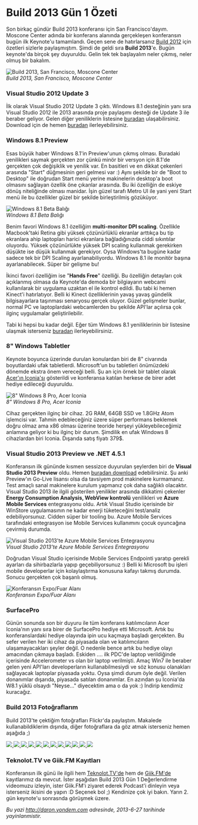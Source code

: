# Build 2013 Gün 1 Özeti 

Son birkaç gündür Build 2013 konferansı için San Francisco'dayım.
Moscone Center adında bir konferans alanında gerçekleşen konferansın
bugün ilk Keynote'u tamamlandı. Geçen sene de hatırlarsanız [Build
2012](http://daron.yondem.com/tr/search/Build) için özetleri sizlerle
paylaşmıştım. Şimdi de geldi sıra **Build 2013**'e. Bugün keynote'da
birçok şey duyuruldu. Gelin tek tek başlayalım neler çıkmış, neler olmuş
bir bakalım.

![Build 2013, San Francisco, Moscone
Center](media/Build_2013_Gun_1_Ozeti/moscone_center.jpg)\
*Build 2013, San Francisco, Moscone Center*

### Visual Studio 2012 Update 3  

İlk olarak Visual Studio 2012 Update 3 çıktı. Windows 8.1 desteğinin
yanı sıra Visual Studio 2012 ile 2013 arasında proje paylaşımı desteği
de Update 3 ile beraber geliyor. Gelen diğer yeniliklerin listesine
[buradan](http://support.microsoft.com/kb/2835600) ulaşabilirsiniz.
Download için de hemen
[buradan](http://go.microsoft.com/fwlink/?LinkID=290979)
ilerleyebilirsiniz.

### Windows 8.1 Preview  

Esas büyük haber Windows 8.1'in Preview'unun çıkmış olması. Buradaki
yenilikleri saymak gerçekten zor çünkü minör bir versyon için 8.1'de
gerçekten çok değişiklik ve yenilik var. En basitleri ve en dikkat
çekenleri arasında "Start" düğmesinin geri gelmesi var :) Aynı şekilde
bir de "Boot to Desktop" ile doğrudan Start menü yerine makinelerin
desktop'a boot olmasını sağlayan özellik öne çıkanlar arasında. Bu iki
özelliğin de eskiye dönüş niteliğinde olması manidar. İşin güzel tarafı
Metro UI ile yani yeni Start menü ile bu özellikler güzel bir şekilde
birleştirilmiş gözüküyor.

![Windows 8.1 Beta
Balığı](media/Build_2013_Gun_1_Ozeti/win81_betafish.jpg)\
*Windows 8.1 Beta Balığı*

Benim favori Windows 8.1 özelliğim **multi-monitor DPI scaling**.
Özellikle Macbook'taki Retina gibi yüksek çözünürlüklü ekranlar arttıkça
bu tip ekranlara ahip laptopları harici ekranlara bağladığınızda ciddi
sıkıntılar oluyordu. Yüksek çözünürlükte yüksek DPI scaling kullanmak
gerekirken düşükte ise düşük kullanmak gerekiyor. Oysa Windows'ta bugüne
kadar sadece tek bir DPI Scaling ayarlanabiliyordu. Windows 8.1 ile
monitör başına ayarlanabilecek. Süper bir gelişme bu!

İkinci favori özelliğim ise "**Hands Free**" özelliği. Bu özelliğin
detayları çok açıklanmış olmasa da Keynote'da demoda bir bilgiayarın
webcami kullanılarak bir uygulama uzaktan el ile kontrol edildi. Bu tabi
ki hemen Kinect'i hatırlatıyor. Belli ki Kinect özelliklerinin yavaş
yavaş gündelik bilgisayarlara taşınması senaryosu gerçek oluyor. Güzel
gelişmeler bunlar, normal PC ve laptoplardaki webcamlerden bu şekilde
API'lar açılırsa çok ilginç uygulamalar geliştirilebilir.

Tabi ki hepsi bu kadar değil. Eğer tüm Windows 8.1 yeniliklerinin bir
listesine ulaşmak isterseniz
[buradan](http://msdn.microsoft.com/en-us/library/windows/apps/bg182410)
ilerleyebilirsiniz.

### 8" Windows Tabletler  

Keynote boyunca üzerinde durulan konulardan biri de 8" civarında
boyutlardaki ufak tabletlerdi. Microsoft'un bu tabletleri önümüzdeki
dönemde ekstra önem vereceği belli. Şu an için örnek bir tablet olarak
[Acer'ın Iconia'sı](http://us.acer.com/ac/en/US/content/series/iconiaw3)
gösterildi ve konferansa katılan herkese de birer adet hediye edileceği
duyuruldu.

![8" Windows 8 Pro, Acer
Iconia](media/Build_2013_Gun_1_Ozeti/acer.jpg)\
*8" Windows 8 Pro, Acer Iconia*

Cihaz gerçekten ilginç bir cihaz. 2G RAM, 64GB SSD ve 1.8GHz Atom
işlemcisi var. Tahmin edebleceğiniz üzere süper performans beklemek
doğru olmaz ama x86 olması üzerine teoride herşeyi yükleyebileceğimiz
anlamına geliyor ki bu ilginç bir durum. Şimdilik en ufak Windows 8
cihazlardan biri Iconia. Dışarıda satış fiyatı 379\$.

### Visual Studio 2013 Preview ve .NET 4.5.1  

Konferansın ilk gününde kısmen sessizce duyurulan şeylerden biri de
**Visual Studio 2013 Preview** oldu. Hemen [buradan
download](http://www.microsoft.com/visualstudio/eng/2013-downloads)
edebilirsiniz. Şu anki Preview'ın Go-Live lisansı olsa da tavsiyem prod
makinelere kurmamanız. Test amaçlı sanal makinelere kurulum yapmanız çok
daha sağlıklı olacaktır. Visual Studio 2013 ile ilgili gösterilen
yenilikler arasında dikkatimi çekenler **Energy Consumption Analysis,
WebView kontrolü** yenilikleri ve **Azure Mobile Services** entegrasyonu
oldu. Artık Visual Studio içerisinde bir WinStore uygulamasının ne kadar
enerji tüketeceğini test/analiz edebiliyorsunuz. Cidden süper bir
tooling bu. Azure Mobile Services tarafındaki entegrasyon ise Mobile
Services kullanımını çocuk oyuncağına çevirmiş durumda.

![Visual Studio 2013'te Azure Mobile Services
Entegrasyonu](media/Build_2013_Gun_1_Ozeti/azure.jpg)\
*Visual Studio 2013'te Azure Mobile Services Entegrasyonu*

Doğrudan Visual Studio içerisinde Mobile Services Endpointi yaratıp
gerekli ayarları da sihirbazlarla yapıp geçebiliyorsunuz :) Belli ki
Microsoft bu işleri mobile developerlar için kolaylaştırma konusuna
kafayı takmış durumda. Sonucu gerçekten çok başarılı olmuş.

![Konferansın Expo/Fuar
Alanı](media/Build_2013_Gun_1_Ozeti/expo.jpg)\
*Konferansın Expo/Fuar Alanı*

### SurfacePro  

Günün sonunda son bir duyuru ile tüm konferans katılımcıların Acer
Iconia'nın yanı sıra birer de SurfacePro hediye etti Microsoft. Artık bu
konferanslardaki hediye olayında ipin ucu kaçmaya başladı gerçekten. Bu
sefer verilen her iki cihaz da piyasada olan ve katılımcıların
ulaşamayacakları şeyler değil. O nedenle bence artık bu hediye olayı
amacından çıkmaya başladı. Eskiden .... ilk PDC'de laptop verildiğinde
içerisinde Accelerometer vs olan bir laptop verilmişti. Amaç Win7 ile
beraber gelen yeni API'ları developerların kullanabilmesiydi ve söz
konusu olanakları sağlayacak laptoplar piyasada yoktu. Oysa şimdi durum
öyle değil. Verilen donanımlar dışarıda, piyasada satılan donanımlar. En
azından şu Iconia'da W8.1 yüklü olsaydı "Neyse..." diyecektim ama o da
yok :) İndirip kendimiz kuracağız.

### Build 2013 Fotoğraflarım  

Build 2013'te çektiğim fotoğrafları Flickr'da paylaştım. Makalede
kullanabildiklerim dışında, diğer fotoğraflara da göz atmak isterseniz
hemen aşağıda ;)

<div id="photos_Build_2013_Gun_1_Ozeti"
style="width: 600px; display: block; margin-left: auto;  margin-right: auto;">

[![](media/Build_2013_Gun_1_Ozeti/9146877167_e1c5ffa424_o_1.jpg)
<span>
</span>](media/Build_2013_Gun_1_Ozeti/9146877167_e1c5ffa424_o.jpg)
[![](media/Build_2013_Gun_1_Ozeti/9146877555_2196675fbb_o_1.jpg)
<span>
</span>](media/Build_2013_Gun_1_Ozeti/9146877555_2196675fbb_o.jpg)
[![](media/Build_2013_Gun_1_Ozeti/9146878493_eb5f792841_o_1.jpg)
<span>
</span>](media/Build_2013_Gun_1_Ozeti/9146878493_eb5f792841_o.jpg)
[![](media/Build_2013_Gun_1_Ozeti/9146878735_6e11f1cbd3_o_1.jpg)
<span>
</span>](media/Build_2013_Gun_1_Ozeti/9146878735_6e11f1cbd3_o.jpg)
[![](media/Build_2013_Gun_1_Ozeti/9149106026_7dcb30a9f9_o_1.jpg)
<span>
</span>](media/Build_2013_Gun_1_Ozeti/9149106026_7dcb30a9f9_o.jpg)
[![](media/Build_2013_Gun_1_Ozeti/9149106448_fa77803654_o_1.jpg)
<span>
</span>](media/Build_2013_Gun_1_Ozeti/9149106448_fa77803654_o.jpg)
[![](media/Build_2013_Gun_1_Ozeti/9149106980_c6aa655b9b_o_1.jpg)
<span>
</span>](media/Build_2013_Gun_1_Ozeti/9149106980_c6aa655b9b_o.jpg)
[![](media/Build_2013_Gun_1_Ozeti/9149107454_47337b297c_o_1.jpg)
<span>
</span>](media/Build_2013_Gun_1_Ozeti/9149107454_47337b297c_o.jpg)
[![](media/Build_2013_Gun_1_Ozeti/9149107716_954ee31c22_o_1.jpg)
<span>
</span>](media/Build_2013_Gun_1_Ozeti/9149107716_954ee31c22_o.jpg)
[![](media/Build_2013_Gun_1_Ozeti/9149107790_59ab77d26e_o_1.jpg)
<span>
</span>](media/Build_2013_Gun_1_Ozeti/9149107790_59ab77d26e_o.jpg)
[![](media/Build_2013_Gun_1_Ozeti/9149107944_2fe2308441_o_1.jpg)
<span>
</span>](media/Build_2013_Gun_1_Ozeti/9149107944_2fe2308441_o.jpg)
[![](media/Build_2013_Gun_1_Ozeti/9149108194_a7c83fd69c_o_1.jpg)](media/Build_2013_Gun_1_Ozeti/9149108194_a7c83fd69c_o.jpg)

</div>

### Teknolot.TV ve Giik.FM Kayıtları  

Konferansın ilk günü ile ilgili hem
[Teknolot.TV'de](http://www.teknolot.tv/) hem de
[Giik.FM'de](http://www.giik.fm) kayıtlarımız da mevcut. İster aşağıdan
Build 2013 Gün 1 Değerlendirme videomuzu izleyin, ister Giik.FM'i
ziyaret ederek Podcast'i dinleyin veya isterseniz ikisini de yapın :D
Seçenek bol ;) Kendinize çok iyi bakın. Yarın 2. gün keynote'u sonrasnda
görüşmek üzere.

*Bu yazi http://daron.yondem.com adresinde, 2013-6-27 tarihinde yayinlanmistir.*